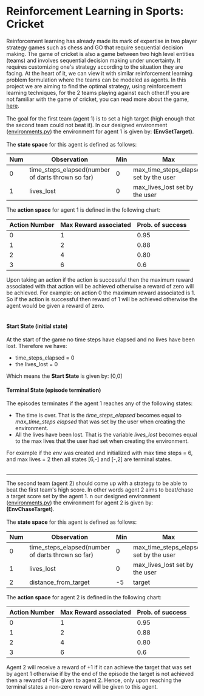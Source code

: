 # Reinforcement Learning in Sports: Cricket

Reinforcement learning has already made its mark of expertise in two player strategy games such as chess and GO that require sequential decision making. The game of cricket is also a game between two high level entities (teams) and involves sequential decision making under uncertainty. It requires customizing one's strategy according to the situation they are facing. At the heart of it, we can  view it with similar reinforcement learning problem formulation where the teams can be modeled as agents. In this project we are aiming to find the optimal strategy, using reinforcement learning techniques, for the 2 teams playing against each other.If you are not familiar with the game of cricket, you can read more about the game, [here](https://en.wikipedia.org/wiki/Cricket).<br>
<br>
The goal for the first team (agent 1) is to set a high target (high enough that the second team could not beat it). In our designed environment ([environments.py](https://github.com/rezazzr/AI-in-Sports-Cricket/blob/master/environments.py)) the environment for agent 1 is given by: **(EnvSetTarget)**.<br>
<br>
The **state space** for this agent is defined as follows:

Num | Observation | Min | Max
---|---|---|---
0 | time_steps_elapsed(number of darts thrown so far) | 0 | max_time_steps_elapsed set by the user
1 |  lives_lost | 0 | max_lives_lost set by the user 

The **action space** for agent 1 is defined in the following chart:

Action Number | Max Reward associated| Prob. of success
------------ | -------------|--------------
0 | 1 | 0.95
1 | 2 | 0.88
2 | 4 | 0.80
3 | 6 | 0.6

Upon taking an action if the action is successful then the maximum reward associated with that action will be achieved otherwise a reward of zero will be achieved. For example: on action 0 the maximum reward associated is 1. So if the action is successful then reward of 1 will be achieved otherwise the agent would be given a reward of zero.<br>
<br>
#### Start State (initial state)
At the start of the game no time steps have elapsed and no lives have been lost. Therefore we have:
* time_steps_elapsed = 0
* the lives_lost = 0

Which means the **Start State** is given by: [0,0]

#### Terminal State (episode termination)
The episodes terminates if the agent 1 reaches any of the following states:

* The time is over. That is the *time_steps_elapsed* becomes equal to *max_time_steps elapsed* that was set by the user when creating the environment.
* All the lives have been lost. That is the variable *lives_lost* becomes equal to the max lives that the user had set when creating the environment.

For example if the *env* was created and initialized with max time steps = 6, and max lives = 2 then all states [6,-] and [-,2] are terminal states.<br>
<br>

---

The second team (agent 2) should come up with a strategy to be able to beat the first team's high score. In other words agent 2 aims to beat/chase a target score set by the agent 1. n our designed environment ([environments.py](https://github.com/rezazzr/AI-in-Sports-Cricket/blob/master/environments.py)) the environment for agent 2 is given by: **(EnvChaseTarget)**.<br>
<br>
The **state space** for this agent is defined as follows:

Num | Observation | Min | Max
---|---|---|---
0 | time_steps_elapsed(number of darts thrown so far) | 0 | max_time_steps_elapsed set by the user
1 |  lives_lost | 0 | max_lives_lost set by the user 
2 | distance_from_target | -5 | target

The **action space** for agent 2 is defined in the following chart:

Action Number | Max Reward associated| Prob. of success
------------ | -------------|--------------
0 | 1 | 0.95
1 | 2 | 0.88
2 | 4 | 0.80
3 | 6 | 0.6

Agent 2 will receive a reward of +1 if it can achieve the target that was set by agent 1 otherwise if by the end of the episode the target is not achieved then a reward of -1 is given to agent 2. Hence, only upon reaching the terminal states a non-zero reward will be given to this agent.
